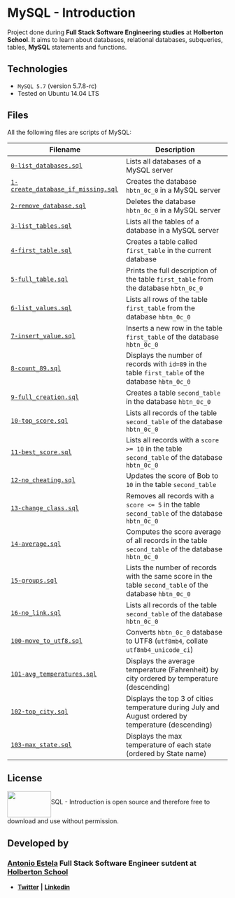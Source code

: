 # MySQL - Introduction
Project done during **Full Stack Software Engineering studies** at **Holberton School**. It aims to learn about databases, relational databases, subqueries, tables, **MySQL** statements and functions.

## Technologies
* `MySQL 5.7` (version 5.7.8-rc)
* Tested on Ubuntu 14.04 LTS

## Files

All the following files are scripts of MySQL:

| Filename | Description |
| -------- | ----------- |
| [`0-list_databases.sql`](0-list_databases.sql) | Lists all databases of a MySQL server |
| [`1-create_database_if_missing.sql`](1-create_database_if_missing.sql) | Creates the database `hbtn_0c_0` in a MySQL server |
| [`2-remove_database.sql`](2-remove_database.sql) | Deletes the database `hbtn_0c_0` in a MySQL server |
| [`3-list_tables.sql`](3-list_tables.sql) | Lists all the tables of a database in a MySQL server |
| [`4-first_table.sql`](4-first_table.sql) | Creates a table called `first_table` in the current database |
| [`5-full_table.sql`](5-full_table.sql) | Prints the full description of the table `first_table` from the database `hbtn_0c_0`  |
| [`6-list_values.sql`](6-list_values.sql) | Lists all rows of the table `first_table` from the database `hbtn_0c_0` |
| [`7-insert_value.sql`](7-insert_value.sql) | Inserts a new row in the table `first_table` of the database `hbtn_0c_0` |
| [`8-count_89.sql`](8-count_89.sql) | Displays the number of records with `id=89` in the table `first_table` of the database `hbtn_0c_0` |
| [`9-full_creation.sql`](9-full_creation.sql) | Creates a table `second_table` in the database `hbtn_0c_0` |
| [`10-top_score.sql`](10-top_score.sql) | Lists all records of the table `second_table` of the database `hbtn_0c_0` |
| [`11-best_score.sql`](11-best_score.sql) | Lists all records with a `score >= 10` in the table `second_table` of the database `hbtn_0c_0` |
| [`12-no_cheating.sql`](12-no_cheating.sql) | Updates the score of Bob to `10` in the table `second_table` |
| [`13-change_class.sql`](13-change_class.sql) | Removes all records with a `score <= 5` in the table `second_table` of the database `hbtn_0c_0` |
| [`14-average.sql`](14-average.sql) | Computes the score average of all records in the table `second_table` of the database `hbtn_0c_0` |
| [`15-groups.sql`](15-groups.sql) | Lists the number of records with the same score in the table `second_table` of the database `hbtn_0c_0` |
| [`16-no_link.sql`](16-no_link.sql) | Lists all records of the table `second_table` of the database `hbtn_0c_0` |
| [`100-move_to_utf8.sql`](100-move_to_utf8.sql) | Converts `hbtn_0c_0` database to UTF8 (`utf8mb4`, collate `utf8mb4_unicode_ci`)  |
| [`101-avg_temperatures.sql`](101-avg_temperatures.sql) | Displays the average temperature (Fahrenheit) by city ordered by temperature (descending) |
| [`102-top_city.sql`](102-top_city.sql) | Displays the top 3 of cities temperature during July and August ordered by temperature (descending) |
| [`103-max_state.sql`](103-max_state.sql) | Displays the max temperature of each state (ordered by State name) |

## License
<a href="url"><img src="https://cdn4.iconfinder.com/data/icons/logos-3/181/MySQL-512.png" align="middle" width="100" height="60"></a>SQL - Introduction is open source and therefore free to download and use without permission.


## Developed by

### [**Antonio Estela**](https://github.com/AntonioEstela) Full Stack Software Engineer sutdent at [**Holberton School**](https://www.holbertonschool.com/)

- [**Twitter**](https://twitter.com/Antonio__Estela) **|** [**Linkedin**](https://www.linkedin.com/in/antonio-josé-estela-7b2a64156/)